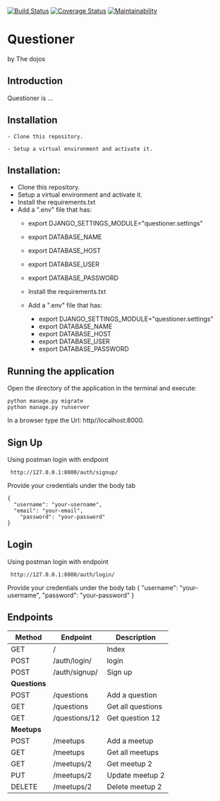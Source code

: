 [![Build Status](https://travis-ci.org/bisonlou/questioner.svg?branch=ft-164364453-create-user-login)](https://travis-ci.org/bisonlou/questioner) [![Coverage Status](https://coveralls.io/repos/github/kbjude/questioner/badge.svg?branch=ch-164393776-setup-testing-environment)](https://coveralls.io/github/kbjude/questioner?branch=ch-164393776-setup-testing-environment) [![Maintainability](https://api.codeclimate.com/v1/badges/a41afe011f4784815a00/maintainability)](https://codeclimate.com/github/bisonlou/questioner/maintainability)



# Questioner
by The dojos

## Introduction
Questioner is ...

## Installation
    - Clone this repository.

    - Setup a virtual environment and activate it.

 ## Installation:
  - Clone this repository.
  - Setup a virtual environment and activate it.
  - Install the requirements.txt
  - Add a ".env" file that has:
    - export DJANGO_SETTINGS_MODULE="questioner.settings"
    - export DATABASE_NAME
    - export DATABASE_HOST
    - export DATABASE_USER
    - export DATABASE_PASSWORD
    - Install the requirements.txt

    - Add a ".env" file that has:

        - export DJANGO_SETTINGS_MODULE="questioner.settings"
        - export DATABASE_NAME
        - export DATABASE_HOST
        - export DATABASE_USER
        - export DATABASE_PASSWORD

 ## Running the application
  Open the directory of the application in the terminal and execute:

    python manage.py migrate
    python manage.py runserver

   In a browser type the Url: http//localhost:8000.


 ## Sign Up

  Using postman login with endpoint
   ```
    http://127.0.0.1:8000/auth/signup/
  ```
  Provide your credentials under the body tab
  ```
  {
  	"username": "your-username",
  	"email": "your-email",
	  "password": "your-password"
  }

  ```

 ## Login

  Using postman login with endpoint
   ```
    http://127.0.0.1:8000/auth/login/
  ```
  Provide your credentials under the body tab
  {
  	"username": "your-username",
	  "password": "your-password"
  }

 ## Endpoints
 
| Method        | Endpoint      | Description       |
| ------------- | ------------- | ----------------- |
| GET           | /             | Index             |
| POST          | /auth/login/  | login             |
| POST          | /auth/signup/ | Sign up           |
| __Questions__ |
| POST          | /questions    | Add a question    |
| GET           | /questions    | Get all questions |
| GET           | /questions/12 | Get question 12   |
| __Meetups__   |
| POST          | /meetups      | Add a meetup      |
| GET           | /meetups      | Get all meetups   |
| GET           | /meetups/2    | Get meetup 2      |
| PUT           | /meetups/2    | Update meetup 2   |
| DELETE        | /meetups/2    | Delete meetup 2   |
